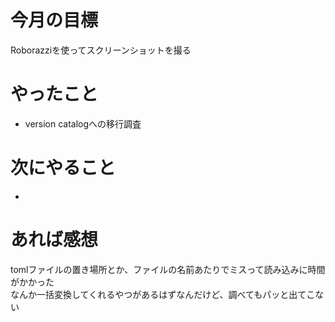 # 今月の目標
Roborazziを使ってスクリーンショットを撮る
# やったこと
* version catalogへの移行調査
# 次にやること
* 
# あれば感想
tomlファイルの置き場所とか、ファイルの名前あたりでミスって読み込みに時間がかかった  
なんか一括変換してくれるやつがあるはずなんだけど、調べてもパッと出てこない
